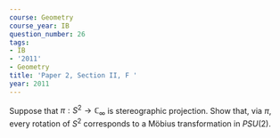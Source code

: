 ```yaml
---
course: Geometry
course_year: IB
question_number: 26
tags:
- IB
- '2011'
- Geometry
title: 'Paper 2, Section II, F '
year: 2011
---
```




Suppose that $\pi: S^{2} \rightarrow \mathbb{C}_{\infty}$ is stereographic projection. Show that, via $\pi$, every rotation of $S^{2}$ corresponds to a Möbius transformation in $P S U(2)$.